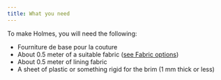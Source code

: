 ```yaml
---
title: What you need
---
```


To make Holmes, you will need the following:

- Fourniture de base pour la couture
- About 0.5 meter of a suitable fabric ([see Fabric options](/docs/patterns/holmes/fabric/))
- About 0.5 meter of lining fabric
- A sheet of plastic or something rigid for the brim (1 mm thick or less)

